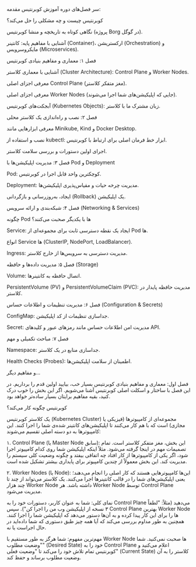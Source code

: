 سر فصل‌های دوره آموزش کوبرنتیس
مقدمه:

کوبرنتیس چیست و چه مشکلی را حل می‌کند؟

نگاهی کوتاه به تاریخچه و منشا کوبرنتیس (پروژه Borg در گوگل).

آشنایی با مفاهیم پایه: کانتینر (Container)، ارکستریشن (Orchestration) و مایکروسرویس (Microservices).

فصل ۱: معماری و مفاهیم بنیادی کوبرنتیس

آشنایی با معماری کلاستر (Cluster Architecture): Control Plane و Worker Nodes.

معرفی اجزای اصلی Control Plane (مغز متفکر کلاستر).

معرفی اجزای اصلی Worker Nodes (جایی که اپلیکیشن‌های شما اجرا می‌شوند).

آبجکت‌های کوبرنتیس (Kubernetes Objects): زبان مشترک ما با کلاستر.

فصل ۲: نصب و راه‌اندازی یک کلاستر محلی

معرفی ابزارهایی مانند Minikube, Kind و Docker Desktop.

نصب و استفاده از kubectl: ابزار خط فرمان اصلی برای ارتباط با کوبرنتیس.

اجرای اولین دستورات و بررسی سلامت کلاستر.

فصل ۳: مدیریت اپلیکیشن‌ها با Pod و Deployment

Pod: کوچکترین واحد قابل اجرا در کوبرنتیس.

Deployment: مدیریت چرخه حیات و مقیاس‌پذیری اپلیکیشن‌ها.

ایجاد، به‌روزرسانی و بازگردانی (Rollback) یک اپلیکیشن.

فصل ۴: شبکه‌بندی و ارائه سرویس (Networking & Services)

چگونه Pod ها با یکدیگر صحبت می‌کنند؟

Service: ایجاد یک نقطه دسترسی ثابت برای مجموعه‌ای از Pod ها.

انواع Service ها (ClusterIP, NodePort, LoadBalancer).

Ingress: مدیریت دسترسی به سرویس‌ها از خارج کلاستر.

فصل ۵: مدیریت داده‌ها و حافظه (Storage)

Volume: اتصال حافظه به کانتینرها.

PersistentVolume (PV) و PersistentVolumeClaim (PVC): مدیریت حافظه پایدار در کلاستر.

فصل ۶: مدیریت تنظیمات و اطلاعات حساس (Configuration & Secrets)

ConfigMap: جداسازی تنظیمات از کد اپلیکیشن.

Secret: مدیریت امن اطلاعات حساس مانند رمزهای عبور و کلیدهای API.

فصل ۷: مباحث تکمیلی و مهم

Namespace: جداسازی منابع در یک کلاستر.

Health Checks (Probes): اطمینان از سلامت اپلیکیشن‌ها.

و مفاهیم دیگر...

فصل اول: معماری و مفاهیم بنیادی کوبرنتیس
بسیار خب، بیایید اولین قدم را برداریم. در این فصل با ساختار و اسکلت اصلی کوبرنتیس آشنا می‌شویم. اگر این بخش را خوب درک کنید، بقیه مفاهیم برایتان بسیار ساده‌تر خواهد بود.

کوبرنتیس چگونه کار می‌کند؟

یک کلاستر کوبرنتیس (Kubernetes Cluster) مجموعه‌ای از کامپیوترها (فیزیکی یا مجازی) است که با هم کار می‌کنند تا اپلیکیشن‌های کانتینر شده‌ی شما را اجرا کنند. این کامپیوترها به دو دسته اصلی تقسیم می‌شوند:

۱. Control Plane (یا Master Node سابق): این بخش، مغز متفکر کلاستر است. تمام تصمیمات مهم در اینجا گرفته می‌شود. مثلاً اینکه اپلیکیشن شما روی کدام کامپیوتر اجرا شود، اگر یکی از کامپیوترها از کار افتاد چه اتفاقی بیفتد و چگونه وضعیت کلی سیستم را مدیریت کند. این بخش معمولاً از چندین کامپیوتر برای پایداری بیشتر تشکیل شده است.

۲. Worker Nodes (یا Node): این‌ها کامپیوترهایی هستند که کار اصلی را انجام می‌دهند؛ یعنی اپلیکیشن‌های شما را در قالب کانتینرها اجرا می‌کنند. یک کلاستر می‌تواند از چند تا چند هزار Worker Node داشته باشد. هر Worker Node توسط Control Plane مدیریت می‌شود.

نمای کلی:
شما به عنوان کاربر، دستورات خود را به Control Plane می‌دهید (مثلاً: "لطفاً ۳ نسخه از اپلیکیشن وب من را اجرا کن"). سپس Control Plane بهترین Worker Node ها را برای این کار پیدا کرده و به آن‌ها دستور می‌دهد که اپلیکیشن شما را اجرا کنند. همچنین به طور مداوم بررسی می‌کند که آیا همه چیز طبق دستوری که شما داده‌اید در حال اجراست یا نه.

مهم‌ترین مفهوم: شما هرگز به طور مستقیم با Worker Node ها صحبت نمی‌کنید. شما "وضعیت مطلوب" (Desired State) خود را به Control Plane اعلام می‌کنید و کوبرنتیس تمام تلاش خود را می‌کند تا "وضعیت فعلی" (Current State) کلاستر را به آن وضعیت مطلوب برساند و حفظ کند.

